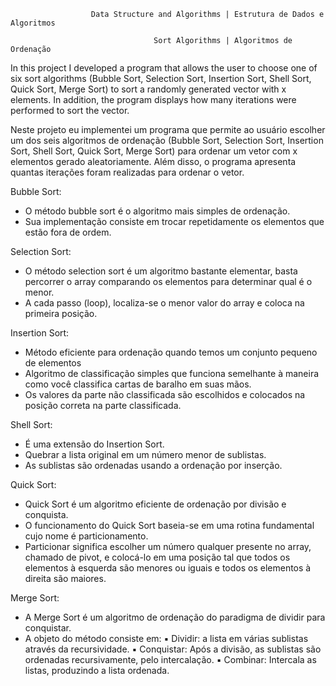                       Data Structure and Algorithms | Estrutura de Dados e Algoritmos 

                                    Sort Algorithms | Algoritmos de Ordenação
                                    
                                        
 In this project I developed a program that allows the user to choose one of six sort algorithms (Bubble Sort, Selection Sort, Insertion Sort, Shell Sort, Quick Sort, Merge Sort) to sort a randomly generated vector with x elements. In addition, the program displays how many iterations were performed to sort the vector.

 Neste projeto eu implementei um programa que permite ao usuário escolher um dos seis algoritmos de ordenação (Bubble Sort, Selection Sort, Insertion Sort, Shell Sort, Quick Sort, Merge Sort) para ordenar um vetor com x elementos gerado aleatoriamente. Além disso, o programa apresenta quantas iterações foram realizadas para ordenar o vetor. 


Bubble Sort:

* O método bubble sort é o algoritmo mais simples de ordenação.
* Sua implementação consiste em trocar repetidamente os elementos que estão fora de ordem.

Selection Sort:

* O método selection sort é um algoritmo bastante elementar, basta percorrer o array comparando os elementos para determinar qual é o menor.
* A cada passo (loop), localiza-se o menor valor do array e coloca na primeira posição.

Insertion Sort:

* Método eficiente para ordenação quando temos um conjunto pequeno de elementos
* Algoritmo de classificação simples que funciona semelhante à maneira como você classifica cartas de baralho em suas mãos.
* Os valores da parte não classificada são escolhidos e colocados na posição correta na parte classificada.

Shell Sort:

* É uma extensão do Insertion Sort.
* Quebrar a lista original em um número menor de sublistas.
* As sublistas são ordenadas usando a ordenação por inserção.

Quick Sort:

* Quick Sort é um algoritmo eficiente de ordenação por divisão e conquista.
* O funcionamento do Quick Sort baseia-se em uma rotina fundamental cujo nome é particionamento.
* Particionar significa escolher um número qualquer presente no array, chamado de pivot, e colocá-lo em uma posição tal que todos os elementos à esquerda são menores ou iguais e todos os elementos à direita são maiores.

Merge Sort:

* A Merge Sort é um algoritmo de ordenação do paradigma de dividir para conquistar.
* A objeto do método consiste em:
▪ Dividir: a lista em várias sublistas através da recursividade.
▪ Conquistar: Após a divisão, as sublistas são ordenadas recursivamente, pelo intercalação.
▪ Combinar: Intercala as listas, produzindo a lista ordenada.